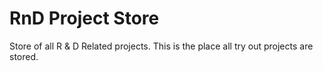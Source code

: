 # RnD Project Store
Store of all R &amp; D Related projects. This is the place all try out projects are stored.
